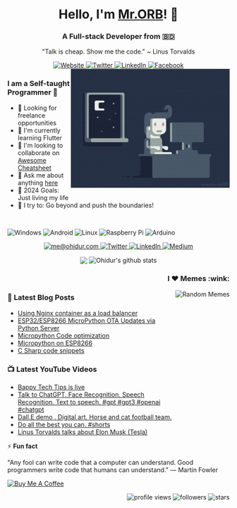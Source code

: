 <div align="center">
	
# Hello, I'm [Mr.ORB](https://www.ohidur.com)! 👋

### A Full-stack Developer from 🇧🇩

 "Talk is cheap. Show me the code."
  ~ Linus Torvalds
</div>

<div align="center">
  <a href="https://www.ohidur.com">
    <img alt="Website" src="https://img.shields.io/badge/Website-3b5998?style=for-the-badge&logo=wikipedia&logoColor=white&color=black" />
  </a>
  <a href="https://twitter.com/ohidurbappy">
    <img alt="Twitter" src="https://img.shields.io/badge/Twitter-1DA1F2?style=for-the-badge&logo=twitter&logoColor=white" />
  </a>
  <a href="https://www.linkedin.com/in/ohidurbappy/">
    <img alt="LinkedIn" src="https://img.shields.io/badge/linkedin-%230077B5.svg?&style=for-the-badge&logo=linkedin&logoColor=white" />
  </a>
  <a href="https://www.facebook.com/ohidurbappy/">
    <img alt="Facebook" src="https://img.shields.io/badge/Facebook-1877F2?style=for-the-badge&logo=facebook&logoColor=white" />
  </a>
</div>

<img align="right" height="270px" alt="GIF" src="https://raw.githubusercontent.com/ohidurbappy/uploads/main/coding-animation.gif" />

### I am a Self-taught Programmer 🤩

- 🔭 Looking for freelance opportunities
- 🌱 I'm currently learning Flutter
- 👯 I'm looking to collaborate on [Awesome Cheatsheet](https://github.com/ohidurbappy/awesome-cheatsheet)
- 💬 Ask me about anything [here](https://github.com/ohidurbappy/ohidurbappy/issues)
- 🥅 2024 Goals: Just living my life
- 🧗 I try to: Go beyond and push the boundaries!

<br>

![Windows](https://img.shields.io/badge/Windows-0078D6?style=for-the-badge&logo=windows&logoColor=white)
![Android](https://img.shields.io/badge/Android-3DDC84?style=for-the-badge&logo=android&logoColor=white)
![Linux](https://img.shields.io/badge/Linux-FCC624?style=for-the-badge&logo=linux&logoColor=black)
![Raspberry Pi](https://img.shields.io/badge/Raspberry%20Pi-a8325e?style=for-the-badge&logo=raspberrypi&logoColor=white)
![Arduino](https://img.shields.io/badge/Arduino-326fa8?style=for-the-badge&logo=arduino&logoColor=white)

<p align="center">
  <a href="mailto:me@ohidur.com?subject=Github%20Visitor&body=Hi%20Ohidur,...">
    <img src="http://img.shields.io/badge/me@ohidur.com-_?label=Send%20Mail&style=social&logo=gmail" alt="me@ohidur.com">
  </a>
  <a href="https://twitter.com/ohidurbappy">
    <img src="https://img.shields.io/twitter/follow/ohidurbappy" alt="Twitter">
  </a>
  <a href="https://www.linkedin.com/in/ohidurbappy">
    <img src="https://img.shields.io/badge/-122-_?label=LinkedIn&style=social&logo=linkedin" alt="LinkedIn">
  </a>
  <a href="https://medium.com/@ohidurbappy">
    <img src="http://img.shields.io/badge/-@ohidurbappy-_?label=Medium&style=social&logo=medium" alt="Medium">
  </a>
</p>

<p align="center">
  <img width="48%" align="center" src="https://github-readme-stats.vercel.app/api/top-langs/?username=ohidurbappy&theme=vue-dark&hide_langs_below=1&layout=compact" />
  <img width="48%" align="center" src="https://github-readme-stats.vercel.app/api?username=ohidurbappy&show_icons=true&theme=vue-dark&line_height=31" alt="Ohidur's github stats"/>
</p>

<h3 align="right">I ❤️ Memes :wink:</h3>
<img align="right" alt="Random Memes" title="programming memes by ohidurbappy" height="250px" src="https://web.ohidur.com/memes/random.jpg?category=programming">

### 📕 Latest Blog Posts

<!-- BLOG-POST-LIST:START -->
- [Using Nginx container as a load balancer](https://blog.ohidur.com/posts/nginx-load-balancer/)
- [ESP32/ESP8266 MicroPython OTA Updates via Python Server](https://blog.ohidur.com/posts/esp8266-micropython-ota-updates/)
- [Micropython Code optimization](https://blog.ohidur.com/posts/micropython-code-optimization/)
- [Micropython on ESP8266](https://blog.ohidur.com/posts/esp8266-micropython/)
- [C Sharp code snippets](https://blog.ohidur.com/posts/c-sharp-sinppets/)
<!-- BLOG-POST-LIST:END -->

### 📺 Latest YouTube Videos

<!-- YOUTUBE:START -->
- [Bappy Tech Tips is live](https://www.youtube.com/watch?v=ACmuIr2qUEo)
- [Talk to ChatGPT. Face Recognition. Speech Recognition. Text to speech. #gpt #gpt3 #openai #chatgpt](https://www.youtube.com/shorts/FlhWTaJyuds)
- [Dall.E demo . Digital art. Horse and cat football team.](https://www.youtube.com/shorts/pDTODWPoeE4)
- [Do all the best you can. #shorts](https://www.youtube.com/shorts/lhzvNz7ZCLU)
- [Linus Torvalds talks about Elon Musk &lpar;Tesla&rpar;](https://www.youtube.com/watch?v=KN70VZy693k)
<!-- YOUTUBE:END -->

⚡ **Fun fact**

"Any fool can write code that a computer can understand. Good programmers write code that humans can understand." — Martin Fowler

<a href="https://www.buymeacoffee.com/ohidurbappy">
  <img width="140" height="auto" alt="Buy Me A Coffee" src="https://cdn.buymeacoffee.com/buttons/v2/default-yellow.png?w=384&q=75" />
</a>

<p align="right">
  <img src="https://komarev.com/ghpvc/?username=ohidurbappy&color=blue" alt="profile views" /> 
  <img src="https://img.shields.io/github/followers/ohidurbappy" alt="followers" /> 
  <img src="https://img.shields.io/github/stars/ohidurbappy?label=Profile%20Stars&logo=Profile%20stars&logoColor=g" alt="stars" /> 
</p>
